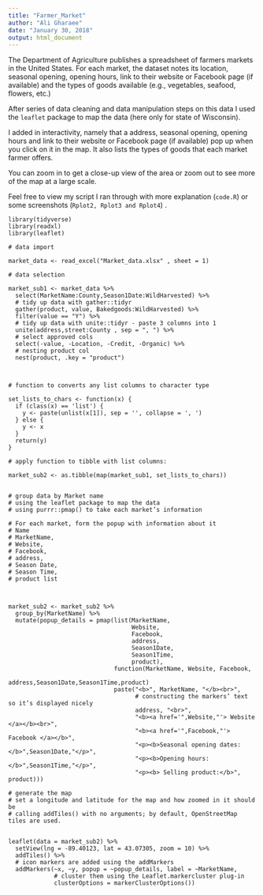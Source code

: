 ```yaml
---
title: "Farmer_Market"
author: "Ali Gharaee"
date: "January 30, 2018"
output: html_document
---
```

The Department of Agriculture publishes a spreadsheet of farmers markets in the United States. For each market, the dataset notes its location, seasonal opening, opening hours, link to their website or Facebook page (if available) and the types of goods available (e.g., vegetables, seafood, flowers, etc.)

After series of data cleaning and data manipulation steps on this data I used the `leaflet` package to map the data (here only for state of Wisconsin).

I added in interactivity, namely that a address, seasonal opening, opening hours and link to their website or Facebook page (if available) pop up when you click on it in the map. It also lists the types of goods that each market farmer offers.

You can zoom in to get a close-up view of the area or zoom out to see more of the map at a large scale.

Feel free to view my script I ran through with more explanation (`code.R`) or some screenshots (`Rplot2, Rplot3 and Rplot4`) .




```{r ,echo=FALSE , message=FALSE}
library(tidyverse)
library(readxl)
library(leaflet)

# data import

market_data <- read_excel("Market_data.xlsx" , sheet = 1)

# data selection

market_sub1 <- market_data %>% 
  select(MarketName:County,Season1Date:WildHarvested) %>% 
  # tidy up data with gather::tidyr
  gather(product, value, Bakedgoods:WildHarvested) %>% 
  filter(value == "Y") %>% 
  # tidy up data with unite::tidyr - paste 3 columns into 1
  unite(address,street:County , sep = ", ") %>% 
  # select approved cols
  select(-value, -Location, -Credit, -Organic) %>% 
  # nesting product col 
  nest(product, .key = "product")



# function to converts any list columns to character type

set_lists_to_chars <- function(x) {
  if (class(x) == 'list') {
    y <- paste(unlist(x[1]), sep = '', collapse = ', ')
  } else {
    y <- x 
  }
  return(y)
}

# apply function to tibble with list columns:

market_sub2 <- as.tibble(map(market_sub1, set_lists_to_chars))


# group data by Market name
# using the leaflet package to map the data
# using purrr::pmap() to take each market’s information

# For each market, form the popup with information about it
# Name
# MarketName,
# Website, 
# Facebook,
# address,
# Season Date,
# Season Time,
# product list



market_sub2 <- market_sub2 %>%
  group_by(MarketName) %>%
  mutate(popup_details = pmap(list(MarketName,
                                   Website, 
                                   Facebook,
                                   address,
                                   Season1Date,
                                   Season1Time,
                                   product),
                              function(MarketName, Website, Facebook,
                                       address,Season1Date,Season1Time,product)
                              paste("<b>", MarketName, "</b><br>",
                                    # constructing the markers’ text so it’s displayed nicely
                                    address, "<br>",
                                    "<b><a href='",Website,"'> Website </a></b><br>",
                                    "<b><a href='",Facebook,"'> Facebook </a></b>",
                                    "<p><b>Seasonal opening dates:</b>",Season1Date,"</p>",
                                    "<p><b>Opening hours:</b>",Season1Time,"</p>",
                                    "<p><b> Selling product:</b>", product)))

# generate the map
# set a longitude and latitude for the map and how zoomed in it should be
# calling addTiles() with no arguments; by default, OpenStreetMap tiles are used.


leaflet(data = market_sub2) %>% 
  setView(lng = -89.40123, lat = 43.07305, zoom = 10) %>% 
  addTiles() %>% 
  # icon markers are added using the addMarkers
  addMarkers(~x, ~y, popup = ~popup_details, label = ~MarketName,
             # cluster them using the Leaflet.markercluster plug-in
             clusterOptions = markerClusterOptions())

```

